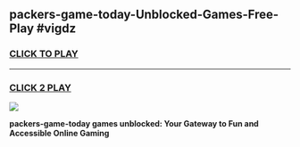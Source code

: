 
## packers-game-today-Unblocked-Games-Free-Play #vigdz
<h3>
<a href="https://us.freeplayer.one?title=packers-game-today&ref=9M">CLICK TO PLAY</a></h3>
<hr>

<h3>
<a href="https://us.freeplayer.one?title=packers-game-today&ref=9M">CLICK 2 PLAY</a>
  
</h3>

<a href="https://us.freeplayer.one?title=packers-game-today&ref=9M"><img src="https://clearcache.store/games.png"></a>


**packers-game-today games unblocked: Your Gateway to Fun and Accessible Online Gaming**

